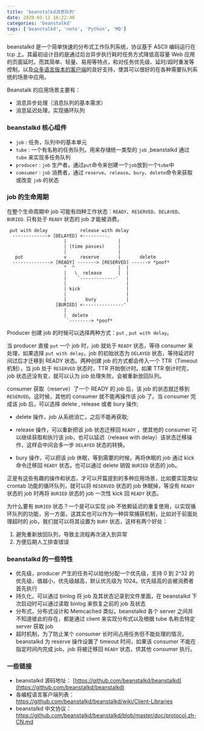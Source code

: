 ```yaml
---
title: 'beanstalkd消息队列'
date: 2020-03-11 16:22:48
categories: 'beanstalkd'
tags: ['beanstalkd', 'note', 'Python', 'MQ']
---
```


beanstalkd 是一个简单快速的分布式工作队列系统，协议基于 ASCII 编码运行在 tcp 上。其最初设计目的是通过后台异步执行耗时任务方式降低高容量 Web 应用的页面延时。而其简单、轻量、易用等特点，和对任务优先级、延时/超时重发等控制，以及[众多语言版本的客户端](https://github.com/beanstalkd/beanstalkd/wiki/Client-Libraries)的良好支持，使其可以很好的在各种需要队列系统的场景中应用。

Beanstalk 的应用场景主要有：

- 消息异步处理（消息队列的基本需求）
- 消息延迟处理，实现循环队列

### beanstalkd 核心组件

- `job` : 任务，队列中的基本单元
- `tube` : 一个有名称的任务队列，用来存储统一类型的 `job` ,beanstalkd 通过 `tube` 来实现多任务队列
- `producer` : `job` 生产者，通过`put`命令来创建一个`job`放到一个`tube`中
- `comsumer` : `job` 消费者，通过 `reserve`、`release`、`bury`、`delete`命令来获取或改变 `job` 的状态

### job 的生命周期

在整个生命周期中 job 可能有四种工作状态：`READY`、`RESERVED`、`DELAYED`、`BURIED`. 只有处于 `READY` 状态的 job 才能被消费。

```
 put with delay            release with delay
  -------------> [DELAYED] <---------.
                     |                   |
                     | (time passes)     |
                     |                   |
   put               v     reserve       |       delete
  --------------> [READY] -------> [RESERVED] ------> *poof*
                     ^  ^                |  |
                     |   \  release      |  |
                     |    `-------------'   |
                     |                      |
                     | kick                 |
                     |                      |
                     |       bury           |
                  [BURIED] <---------------'
                     |
                     |  delete
                      `--------> *poof*
```

Producer 创建 job 的时候可以选择两种方式：`put` , `put with delay`。

当 producer 直接 `put` 一个 job 时，job 就处于 `READY` 状态，等待 consumer 来处理，如果选择 `put with delay`，job 的初始状态为 `DELAYED` 状态，等待延迟时间过后才迁移到 READY 状态。两种创建 job 的方式都会传入一个 TTR（Timeout 机制），当 job 处于 `RESERVED` 状态时，TTR 开始倒计时。如果 TTR 倒计时完，job 状态还没有变，就可以认为 job 处理失败，会被重新放回队列。

consumer 获取（reserve）了一个 READY 的 job 后，该 job 的状态就迁移到 `RESERVED`。这时候，其他的 consumer 就不能再操作该 job 了。当 consumer 完成该 job 后，可以选择 delete , release 或者 bury 操作;

- delete 操作，job 从系统消亡，之后不能再获取;

- release 操作，可以重新把该 job 状态迁移回 `READY` ，使其他的 consumer 可以继续获取和执行该 job，也可以延迟（release with delay）该状态迁移操作，这样会中间会多一步 `DELAYED` 状态的转换。

- bury 操作，可以把该 job 休眠，等到需要的时候，再将休眠的 job 通过 kick 命令迁移回 `READY` 状态，也可以通过 delete 销毁 `BURIED` 状态的 job。

正是有这些有趣的操作和状态，才可以开篇提到的多种应用场景，比如要实现类似 crontab 功能的循环队列，就可以将 `RESERVED` 状态的 job 休眠掉，等没有 `READY` 状态的 job 时再将 `BURIED` 状态的 job 一次性 kick 回 `READY` 状态。

为什么要有 `BURIED` 状态？一个是可以实现 job 不依赖延迟的重复使用，以实现循环队列的功能，另一方面，这其实也可以作为一种异常捕获机制，比如对于前面处理超时的 job，我们就可以将其设置为 `BURY` 状态，这样有两个好处：

1. 避免重新放回队列，导致主流程再次进入到异常
2. 方便后期人工排查错误

### beanstalkd 的一些特性

- 优先级，producer 产生的任务可以给他分配一个优先级，支持 0 到 2^32 的优先级，值越小，优先级越高，默认优先级为 1024。优先级高的会被消费者首先执行
- 持久化，可以通过 binlog 将 job 及其状态记录到文件里面，在 beanstalkd 下次启动时可以通过读取 binlog 来恢复之前的 job 及状态
- 分布式，分布式设计和 Memcached 类似，beanstalkd 各个 server 之间并不知道彼此的存在，都是通过 client 来实现分布式以及根据 tube 名称去特定 server 获取 job
- 超时机制，为了防止某个 consumer 长时间占用任务但不能处理的情况，beanstalkd 为 reserve 操作设置了 timeout 时间，如果该 consumer 不能在指定时间内完成 job，job 将被迁移回 `READY` 状态，供其他 consumer 执行。

### 一些链接

- beanstalkd 源码地址： [https://github.com/beanstalkd/beanstalkd](https://github.com/beanstalkd/beanstalkd)
- 各编程语言客户端列表：https://github.com/beanstalkd/beanstalkd/wiki/Client-Libraries
- beanstalkd 中文协议：https://github.com/beanstalkd/beanstalkd/blob/master/doc/protocol.zh-CN.md
